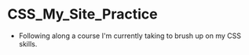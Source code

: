 # CSS_My_Site_Practice

- Following along a course I'm currently taking to brush up on my CSS skills.
